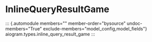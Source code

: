 # InlineQueryResultGame

::: {.automodule members="" member-order="bysource" undoc-members="True" exclude-members="model_config,model_fields"}
aiogram.types.inline_query_result_game
:::
